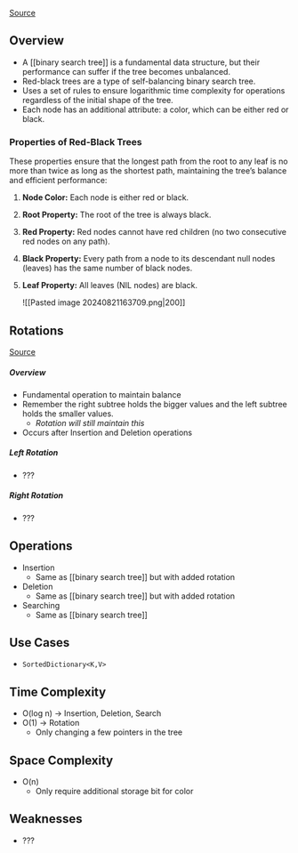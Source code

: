 [Source](https://www.geeksforgeeks.org/introduction-to-red-black-tree/)
## Overview
- A [[binary search tree]] is a fundamental data structure, but their performance can suffer if the tree becomes unbalanced.
- Red-black trees are a type of self-balancing binary search tree.
- Uses a set of rules to ensure logarithmic time complexity for operations regardless of the initial shape of the tree.
- Each node has an additional attribute: a color, which can be either red or black.

### Properties of Red-Black Trees
These properties ensure that the longest path from the root to any leaf is no more than twice as long as the shortest path, maintaining the tree’s balance and efficient performance:
1. **Node Color:** Each node is either red or black.
2. **Root Property:** The root of the tree is always black.
3. **Red Property:** Red nodes cannot have red children (no two consecutive red nodes on any path).
4. **Black Property:** Every path from a node to its descendant null nodes (leaves) has the same number of black nodes.
5. **Leaf Property:** All leaves (NIL nodes) are black.

	![[Pasted image 20240821163709.png|200]]

## Rotations
[Source](https://www.youtube.com/watch?v=95s3ndZRGbk)
##### Overview
- Fundamental operation to maintain balance
- Remember the right subtree holds the bigger values and the left subtree holds the smaller values.
	- *Rotation will still maintain this*
- Occurs after Insertion and Deletion operations
##### Left Rotation
- ???
##### Right Rotation
- ???

## Operations
- Insertion
	- Same as [[binary search tree]] but with added rotation
- Deletion
	- Same as [[binary search tree]] but with added rotation
- Searching
	- Same as [[binary search tree]]

## Use Cases
- `SortedDictionary<K,V>`

## Time Complexity
- O(log n) -> Insertion, Deletion, Search
- O(1) -> Rotation
	- Only changing a few pointers in the tree

## Space Complexity
- O(n)
	- Only require additional storage bit for color

## Weaknesses
- ???


